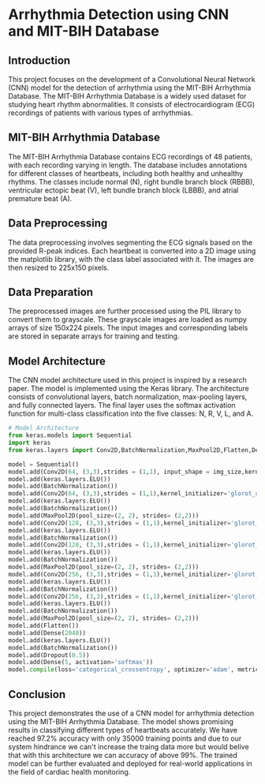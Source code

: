 # Arrhythmia Detection using CNN and MIT-BIH Database

## Introduction
This project focuses on the development of a Convolutional Neural Network (CNN) model for the detection of arrhythmia using the MIT-BIH Arrhythmia Database. The MIT-BIH Arrhythmia Database is a widely used dataset for studying heart rhythm abnormalities. It consists of electrocardiogram (ECG) recordings of patients with various types of arrhythmias.

## MIT-BIH Arrhythmia Database
The MIT-BIH Arrhythmia Database contains ECG recordings of 48 patients, with each recording varying in length. The database includes annotations for different classes of heartbeats, including both healthy and unhealthy rhythms. The classes include normal (N), right bundle branch block (RBBB), ventricular ectopic beat (V), left bundle branch block (LBBB), and atrial premature beat (A).

## Data Preprocessing
The data preprocessing involves segmenting the ECG signals based on the provided R-peak indices. Each heartbeat is converted into a 2D image using the matplotlib library, with the class label associated with it. The images are then resized to 225x150 pixels.

## Data Preparation
The preprocessed images are further processed using the PIL library to convert them to grayscale. These grayscale images are loaded as numpy arrays of size 150x224 pixels. The input images and corresponding labels are stored in separate arrays for training and testing.

## Model Architecture
The CNN model architecture used in this project is inspired by a research paper. The model is implemented using the Keras library. The architecture consists of convolutional layers, batch normalization, max-pooling layers, and fully connected layers. The final layer uses the softmax activation function for multi-class classification into the five classes: N, R, V, L, and A.

```python
# Model Architecture
from keras.models import Sequential
import keras
from keras.layers import Conv2D,BatchNormalization,MaxPool2D,Flatten,Dense,Dropout

model = Sequential()
model.add(Conv2D(64, (3,3),strides = (1,1), input_shape = img_size,kernel_initializer='glorot_uniform'))
model.add(keras.layers.ELU())
model.add(BatchNormalization())
model.add(Conv2D(64, (3,3),strides = (1,1),kernel_initializer='glorot_uniform'))
model.add(keras.layers.ELU())
model.add(BatchNormalization())
model.add(MaxPool2D(pool_size=(2, 2), strides= (2,2)))
model.add(Conv2D(128, (3,3),strides = (1,1),kernel_initializer='glorot_uniform'))
model.add(keras.layers.ELU())
model.add(BatchNormalization())
model.add(Conv2D(128, (3,3),strides = (1,1),kernel_initializer='glorot_uniform'))
model.add(keras.layers.ELU())
model.add(BatchNormalization())
model.add(MaxPool2D(pool_size=(2, 2), strides= (2,2)))
model.add(Conv2D(256, (3,3),strides = (1,1),kernel_initializer='glorot_uniform'))
model.add(keras.layers.ELU())
model.add(BatchNormalization())
model.add(Conv2D(256, (3,3),strides = (1,1),kernel_initializer='glorot_uniform'))
model.add(keras.layers.ELU())
model.add(BatchNormalization())
model.add(MaxPool2D(pool_size=(2, 2), strides= (2,2)))
model.add(Flatten())
model.add(Dense(2048))
model.add(keras.layers.ELU())
model.add(BatchNormalization())
model.add(Dropout(0.5))
model.add(Dense(5, activation='softmax'))
model.compile(loss='categorical_crossentropy', optimizer='adam', metrics=['accuracy'])
```


## Conclusion
This project demonstrates the use of a CNN model for arrhythmia detection using the MIT-BIH Arrhythmia Database. The model shows promising results in classifying different types of heartbeats accurately. We have reached 97.2% accuracy with only 35000 training points and due to our system hindrance we can't increase the traing data more but would belive that with this architecture we can accuracy of above 99%. The trained model can be further evaluated and deployed for real-world applications in the field of cardiac health monitoring.
